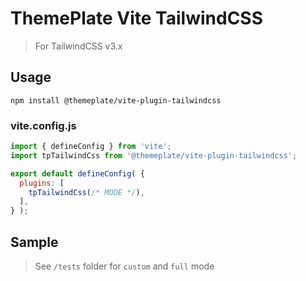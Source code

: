 # ThemePlate Vite TailwindCSS

> For TailwindCSS v3.x

## Usage

`npm install @themeplate/vite-plugin-tailwindcss`

### vite.config.js

```js
import { defineConfig } from 'vite';
import tpTailwindCss from '@themeplate/vite-plugin-tailwindcss';

export default defineConfig( {
  plugins: [
    tpTailwindCss(/* MODE */),
  ],
} );
```

## Sample

> See `/tests` folder for `custom` and `full` mode
